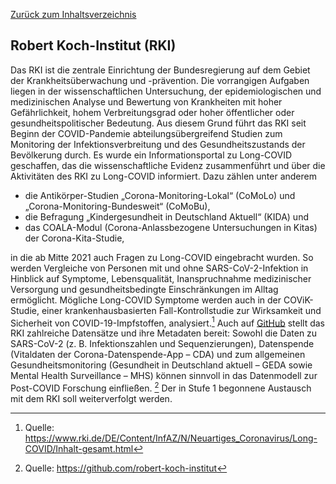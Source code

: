 [Zurück zum Inhaltsverzeichnis](https://healthdcat-ap-de.github.io/healthdcat-ap.de/report_stage_1.html)
## Robert Koch-Institut (RKI)
Das RKI ist die zentrale Einrichtung der Bundesregierung auf dem Gebiet der Krankheitsüberwachung und -prävention. Die vorrangigen Aufgaben liegen in der wissenschaftlichen Untersuchung, der epidemiologischen und medizinischen Analyse und Bewertung von Krankheiten mit hoher Gefährlichkeit, hohem Verbreitungsgrad oder hoher öffentlicher oder gesundheitspolitischer Bedeutung.
Aus diesem Grund führt das RKI seit Beginn der COVID-Pandemie abteilungsübergreifend Studien zum Monitoring der Infektionsverbreitung und des Gesundheitszustands der Bevölkerung durch. Es wurde ein Informationsportal zu Long-COVID geschaffen, das die wissenschaftliche Evidenz zusammenführt und über die Aktivitäten des RKI zu Long-COVID informiert. Dazu zählen unter anderem
- die Antikörper-Studien „Corona-Monitoring-Lokal“ (CoMoLo) und „Corona-Monitoring-Bundesweit“ (CoMoBu),
- die Befragung „Kindergesundheit in Deutschland Aktuell“ (KIDA) und
- das COALA-Modul (Corona-Anlassbezogene Untersuchungen in Kitas) der Corona-Kita-Studie,

in die ab Mitte 2021 auch Fragen zu Long-COVID eingebracht wurden. So werden Vergleiche von Personen mit und ohne SARS-CoV-2-Infektion in Hinblick auf Symptome, Lebensqualität, Inanspruchnahme medizinischer Versorgung und gesundheitsbedingte Einschränkungen im Alltag ermöglicht. Mögliche Long-COVID Symptome werden auch in der COViK-Studie, einer krankenhausbasierten Fall-Kontrollstudie zur Wirksamkeit und Sicherheit von COVID-19-Impfstoffen, analysiert.[^72]
Auch auf [GitHub](https://github.com/robert-koch-institut) stellt das RKI zahlreiche Datensätze und ihre Metadaten bereit: Sowohl die Daten zu SARS-CoV-2 (z. B. Infektionszahlen und Sequenzierungen), Datenspende (Vitaldaten der Corona-Datenspende-App – CDA) und zum allgemeinen Gesundheitsmonitoring (Gesundheit in Deutschland aktuell – GEDA sowie Mental Health Surveillance – MHS) können sinnvoll in das Datenmodell zur Post-COVID Forschung einfließen. [^73] Der in Stufe 1 begonnene Austausch mit dem RKI soll weiterverfolgt werden.

[^72]:Quelle: https://www.rki.de/DE/Content/InfAZ/N/Neuartiges_Coronavirus/Long-COVID/Inhalt-gesamt.html
[^73]:Quelle: https://github.com/robert-koch-institut
